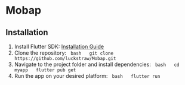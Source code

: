 <!-- # first_flutter

A new Flutter project.

## Getting Started

This project is a starting point for a Flutter application.

A few resources to get you started if this is your first Flutter project:

- [Lab: Write your first Flutter app](https://docs.flutter.dev/get-started/codelab)
- [Cookbook: Useful Flutter samples](https://docs.flutter.dev/cookbook)

For help getting started with Flutter development, view the
[online documentation](https://docs.flutter.dev/), which offers tutorials,
samples, guidance on mobile development, and a full API reference. -->
# Mobap

## Installation
1. Install Flutter SDK: [Installation Guide](https://flutter.dev/docs/get-started/install)
2. Clone the repository:
  ```bash
  git clone https://github.com/luckstraw/Mobap.git
  ```
3. Navigate to the project folder and install dependencies:
  ```bash
  cd myapp
  flutter pub get
  ```
4. Run the app on your desired platform:
  ```bash
  flutter run
  ```
